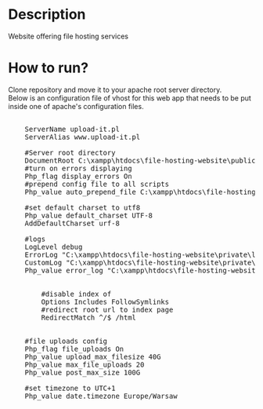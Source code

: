 <h1>Description</h1>
Website offering file hosting services

<h1>How to run?</h1>
Clone repository and move it to your apache root server directory.<br>
Below is an configuration file of vhost for this web app that needs to be put inside one of apache's configuration files.

<pre>
  <VirtualHost 127.0.0.3:80>
	ServerName upload-it.pl
	ServerAlias www.upload-it.pl

	#Server root directory
	DocumentRoot C:\xampp\htdocs\file-hosting-website\public
	#turn on errors displaying
	Php_flag display_errors On
	#prepend config file to all scripts
	Php_value auto_prepend_file C:\xampp\htdocs\file-hosting-website\private\config\config.php
	
	#set default charset to utf8
	Php_value default_charset UTF-8
	AddDefaultCharset urf-8

	#logs
	LogLevel debug
	ErrorLog "C:\xampp\htdocs\file-hosting-website\private\logs\apache\error.txt"
	CustomLog "C:\xampp\htdocs\file-hosting-website\private\logs\apache\access.txt" combined
	Php_value error_log "C:\xampp\htdocs\file-hosting-website\private\logs\php\error.txt"	

	<Directory C:\xampp\htdocs\file-hosting-website\public>
		#disable index of
		Options Includes FollowSymlinks
		#redirect root url to index page
		RedirectMatch ^/$ /html
	</Directory>

	#file uploads config
	Php_flag file_uploads On
	Php_value upload_max_filesize 40G
	Php_value max_file_uploads 20
	Php_value post_max_size 100G

	#set timezone to UTC+1
	Php_value date.timezone Europe/Warsaw
</VirtualHost>
</pre>
